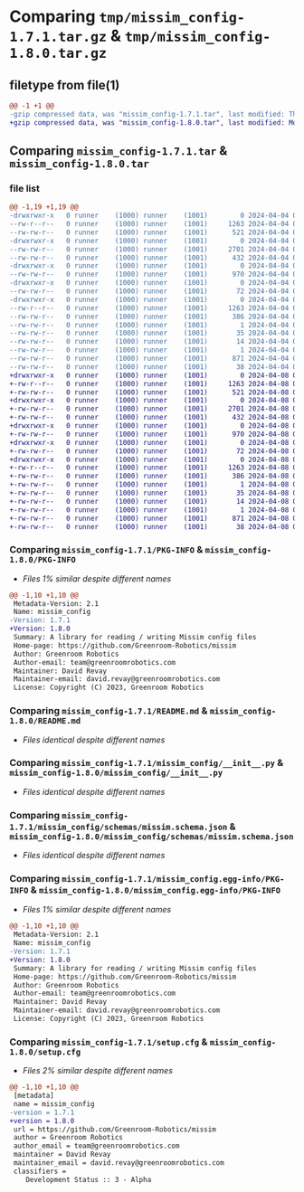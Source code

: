 # Comparing `tmp/missim_config-1.7.1.tar.gz` & `tmp/missim_config-1.8.0.tar.gz`

## filetype from file(1)

```diff
@@ -1 +1 @@
-gzip compressed data, was "missim_config-1.7.1.tar", last modified: Thu Apr  4 03:06:29 2024, max compression
+gzip compressed data, was "missim_config-1.8.0.tar", last modified: Mon Apr  8 01:46:59 2024, max compression
```

## Comparing `missim_config-1.7.1.tar` & `missim_config-1.8.0.tar`

### file list

```diff
@@ -1,19 +1,19 @@
-drwxrwxr-x   0 runner    (1000) runner    (1001)        0 2024-04-04 03:06:29.180287 missim_config-1.7.1/
--rw-r--r--   0 runner    (1000) runner    (1001)     1263 2024-04-04 03:06:29.180287 missim_config-1.7.1/PKG-INFO
--rw-rw-r--   0 runner    (1000) runner    (1001)      521 2024-04-04 03:05:59.000000 missim_config-1.7.1/README.md
-drwxrwxr-x   0 runner    (1000) runner    (1001)        0 2024-04-04 03:06:29.180287 missim_config-1.7.1/missim_config/
--rw-rw-r--   0 runner    (1000) runner    (1001)     2701 2024-04-04 03:05:59.000000 missim_config-1.7.1/missim_config/__init__.py
--rw-rw-r--   0 runner    (1000) runner    (1001)      432 2024-04-04 03:05:59.000000 missim_config-1.7.1/missim_config/generate_schemas.py
-drwxrwxr-x   0 runner    (1000) runner    (1001)        0 2024-04-04 03:06:29.180287 missim_config-1.7.1/missim_config/schemas/
--rw-rw-r--   0 runner    (1000) runner    (1001)      970 2024-04-04 03:05:59.000000 missim_config-1.7.1/missim_config/schemas/missim.schema.json
-drwxrwxr-x   0 runner    (1000) runner    (1001)        0 2024-04-04 03:06:29.180287 missim_config-1.7.1/missim_config/test/
--rw-rw-r--   0 runner    (1000) runner    (1001)       72 2024-04-04 03:05:59.000000 missim_config-1.7.1/missim_config/test/missim_config_test.py
-drwxrwxr-x   0 runner    (1000) runner    (1001)        0 2024-04-04 03:06:29.180287 missim_config-1.7.1/missim_config.egg-info/
--rw-r--r--   0 runner    (1000) runner    (1001)     1263 2024-04-04 03:06:29.000000 missim_config-1.7.1/missim_config.egg-info/PKG-INFO
--rw-rw-r--   0 runner    (1000) runner    (1001)      386 2024-04-04 03:06:29.000000 missim_config-1.7.1/missim_config.egg-info/SOURCES.txt
--rw-rw-r--   0 runner    (1000) runner    (1001)        1 2024-04-04 03:06:29.000000 missim_config-1.7.1/missim_config.egg-info/dependency_links.txt
--rw-rw-r--   0 runner    (1000) runner    (1001)       35 2024-04-04 03:06:29.000000 missim_config-1.7.1/missim_config.egg-info/requires.txt
--rw-rw-r--   0 runner    (1000) runner    (1001)       14 2024-04-04 03:06:29.000000 missim_config-1.7.1/missim_config.egg-info/top_level.txt
--rw-rw-r--   0 runner    (1000) runner    (1001)        1 2024-04-04 03:06:15.000000 missim_config-1.7.1/missim_config.egg-info/zip-safe
--rw-rw-r--   0 runner    (1000) runner    (1001)      871 2024-04-04 03:06:29.180287 missim_config-1.7.1/setup.cfg
--rw-rw-r--   0 runner    (1000) runner    (1001)       38 2024-04-04 03:05:59.000000 missim_config-1.7.1/setup.py
+drwxrwxr-x   0 runner    (1000) runner    (1001)        0 2024-04-08 01:46:59.275406 missim_config-1.8.0/
+-rw-r--r--   0 runner    (1000) runner    (1001)     1263 2024-04-08 01:46:59.275406 missim_config-1.8.0/PKG-INFO
+-rw-rw-r--   0 runner    (1000) runner    (1001)      521 2024-04-08 01:46:35.000000 missim_config-1.8.0/README.md
+drwxrwxr-x   0 runner    (1000) runner    (1001)        0 2024-04-08 01:46:59.275406 missim_config-1.8.0/missim_config/
+-rw-rw-r--   0 runner    (1000) runner    (1001)     2701 2024-04-08 01:46:35.000000 missim_config-1.8.0/missim_config/__init__.py
+-rw-rw-r--   0 runner    (1000) runner    (1001)      432 2024-04-08 01:46:35.000000 missim_config-1.8.0/missim_config/generate_schemas.py
+drwxrwxr-x   0 runner    (1000) runner    (1001)        0 2024-04-08 01:46:59.275406 missim_config-1.8.0/missim_config/schemas/
+-rw-rw-r--   0 runner    (1000) runner    (1001)      970 2024-04-08 01:46:35.000000 missim_config-1.8.0/missim_config/schemas/missim.schema.json
+drwxrwxr-x   0 runner    (1000) runner    (1001)        0 2024-04-08 01:46:59.275406 missim_config-1.8.0/missim_config/test/
+-rw-rw-r--   0 runner    (1000) runner    (1001)       72 2024-04-08 01:46:35.000000 missim_config-1.8.0/missim_config/test/missim_config_test.py
+drwxrwxr-x   0 runner    (1000) runner    (1001)        0 2024-04-08 01:46:59.275406 missim_config-1.8.0/missim_config.egg-info/
+-rw-r--r--   0 runner    (1000) runner    (1001)     1263 2024-04-08 01:46:59.000000 missim_config-1.8.0/missim_config.egg-info/PKG-INFO
+-rw-rw-r--   0 runner    (1000) runner    (1001)      386 2024-04-08 01:46:59.000000 missim_config-1.8.0/missim_config.egg-info/SOURCES.txt
+-rw-rw-r--   0 runner    (1000) runner    (1001)        1 2024-04-08 01:46:59.000000 missim_config-1.8.0/missim_config.egg-info/dependency_links.txt
+-rw-rw-r--   0 runner    (1000) runner    (1001)       35 2024-04-08 01:46:59.000000 missim_config-1.8.0/missim_config.egg-info/requires.txt
+-rw-rw-r--   0 runner    (1000) runner    (1001)       14 2024-04-08 01:46:59.000000 missim_config-1.8.0/missim_config.egg-info/top_level.txt
+-rw-rw-r--   0 runner    (1000) runner    (1001)        1 2024-04-08 01:46:48.000000 missim_config-1.8.0/missim_config.egg-info/zip-safe
+-rw-rw-r--   0 runner    (1000) runner    (1001)      871 2024-04-08 01:46:59.275406 missim_config-1.8.0/setup.cfg
+-rw-rw-r--   0 runner    (1000) runner    (1001)       38 2024-04-08 01:46:35.000000 missim_config-1.8.0/setup.py
```

### Comparing `missim_config-1.7.1/PKG-INFO` & `missim_config-1.8.0/PKG-INFO`

 * *Files 1% similar despite different names*

```diff
@@ -1,10 +1,10 @@
 Metadata-Version: 2.1
 Name: missim_config
-Version: 1.7.1
+Version: 1.8.0
 Summary: A library for reading / writing Missim config files
 Home-page: https://github.com/Greenroom-Robotics/missim
 Author: Greenroom Robotics
 Author-email: team@greenroomrobotics.com
 Maintainer: David Revay
 Maintainer-email: david.revay@greenroomrobotics.com
 License: Copyright (C) 2023, Greenroom Robotics
```

### Comparing `missim_config-1.7.1/README.md` & `missim_config-1.8.0/README.md`

 * *Files identical despite different names*

### Comparing `missim_config-1.7.1/missim_config/__init__.py` & `missim_config-1.8.0/missim_config/__init__.py`

 * *Files identical despite different names*

### Comparing `missim_config-1.7.1/missim_config/schemas/missim.schema.json` & `missim_config-1.8.0/missim_config/schemas/missim.schema.json`

 * *Files identical despite different names*

### Comparing `missim_config-1.7.1/missim_config.egg-info/PKG-INFO` & `missim_config-1.8.0/missim_config.egg-info/PKG-INFO`

 * *Files 1% similar despite different names*

```diff
@@ -1,10 +1,10 @@
 Metadata-Version: 2.1
 Name: missim_config
-Version: 1.7.1
+Version: 1.8.0
 Summary: A library for reading / writing Missim config files
 Home-page: https://github.com/Greenroom-Robotics/missim
 Author: Greenroom Robotics
 Author-email: team@greenroomrobotics.com
 Maintainer: David Revay
 Maintainer-email: david.revay@greenroomrobotics.com
 License: Copyright (C) 2023, Greenroom Robotics
```

### Comparing `missim_config-1.7.1/setup.cfg` & `missim_config-1.8.0/setup.cfg`

 * *Files 2% similar despite different names*

```diff
@@ -1,10 +1,10 @@
 [metadata]
 name = missim_config
-version = 1.7.1
+version = 1.8.0
 url = https://github.com/Greenroom-Robotics/missim
 author = Greenroom Robotics
 author_email = team@greenroomrobotics.com
 maintainer = David Revay
 maintainer_email = david.revay@greenroomrobotics.com
 classifiers = 
 	Development Status :: 3 - Alpha
```


